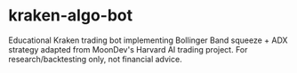 # kraken-algo-bot
Educational Kraken trading bot implementing Bollinger Band squeeze + ADX strategy adapted from MoonDev's Harvard AI trading project. For research/backtesting only, not financial advice.

